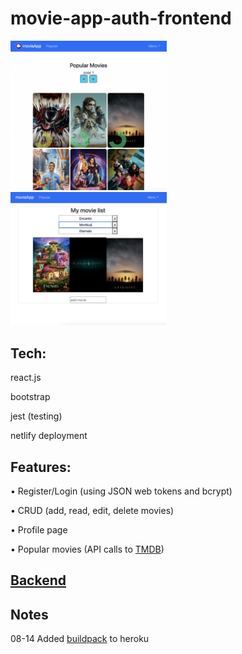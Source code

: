 # movie-app-auth-frontend
<a href='https://andrew-movie-app.netlify.app/'>
<img src='./scrn9.png' width='250'><br>
<img src='./scrn8.png' width='250'>
</a>

## Tech: 

react.js

bootstrap

jest (testing)

netlify deployment

## Features:

• Register/Login (using JSON web tokens and bcrypt)

• CRUD (add, read, edit, delete movies)

• Profile page

• Popular movies (API calls to [TMDB](https://developers.themoviedb.org/3))

## [Backend](https://github.com/adnjoo/movie-app-auth-backend)

## Notes

08-14 Added [buildpack](https://github.com/mars/create-react-app-buildpack) to heroku
